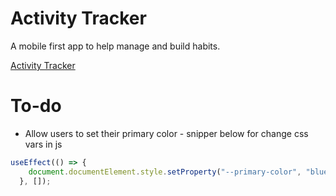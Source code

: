 # Activity Tracker

A mobile first app to help manage and build habits.

[Activity Tracker](https://habits-tracked.netlify.app/)


# To-do

- Allow users to set their primary color - snipper below for change css vars in js
```js
useEffect(() => {
    document.documentElement.style.setProperty("--primary-color", "blue");
  }, []);
```
